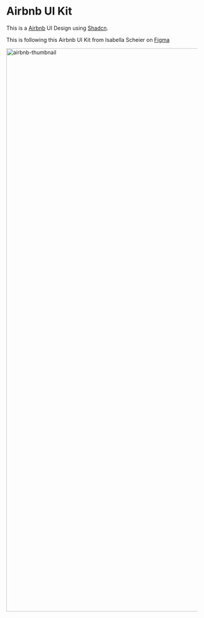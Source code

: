 # Airbnb UI Kit

This is a [Airbnb](https://airbnb.com) UI Design using [Shadcn](https://ui.shadcn.com).

This is following this Airbnb UI Kit from Isabella Scheier on [Figma](<https://www.figma.com/file/7iJYQEga7Ru9WGPC4xPwdw/Airbnb-UI-Kit-(Community)?type=design&node-id=0%3A1&mode=design&t=dMUvuSkpZOJs1Oe5-1>)

<img width="1483" alt="airbnb-thumbnail" src="https://github.com/marvkr/airbnb-shadcn/assets/88862495/184acde9-88e7-4d3b-92af-3d3e0a586e04">
